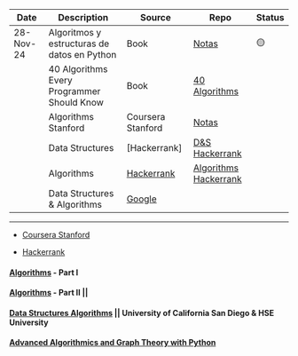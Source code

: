 | Date      | Description                                 | Source                                                                             | Repo                                                          | Status |
| --------- | ------------------------------------------- | ---------------------------------------------------------------------------------- | ------------------------------------------------------------- | ------ |
| 28-Nov-24 | Algoritmos y estructuras de datos en Python | Book                                                                               | [Notas](./AlgoritmosyEstructurasDatos/README.md)              | 🟡     |
|           | 40 Algorithms Every Programmer Should Know  | Book                                                                               | [40 Algorithms](./40_Algorithms_Every_Programmer_Should_Know) |        |
|           | Algorithms Stanford                         | Coursera Stanford                                                                  | [Notas](./Algorithms_Stanford/Algorithms_Stanford/README.md)  |        |
|           | Data Structures                             | [Hackerrank]                                                                       | [D&S Hackerrank](./ata_Structures_Hackerrank)                 |        |
|           | Algorithms                                  | [Hackerrank](https://www.hackerrank.com/domains/algorithms)                        | [Algorithms Hackerrank]()                                     |        |
|           | Data Structures & Algorithms                | [Google](https://techdevguide.withgoogle.com/paths/data-structures-and-algorithms) |                                                               |        |

---

- [Coursera Stanford](https://www.coursera.org/specializations/algorithms)

- [Hackerrank](https://www.hackerrank.com/domains/data-structures)

#### [Algorithms](https://www.coursera.org/learn/algorithms-part1) - Part I

#### [Algorithms](https://www.coursera.org/learn/algorithms-part2) - Part II ||

#### [Data Structures Algorithms](https://www.coursera.org/specializations/data-structures-algorithms) || University of California San Diego & HSE University

#### [Advanced Algorithmics and Graph Theory with Python](https://learning.edx.org/course/course-v1:IMTx+NET04x+3T2018/home)

